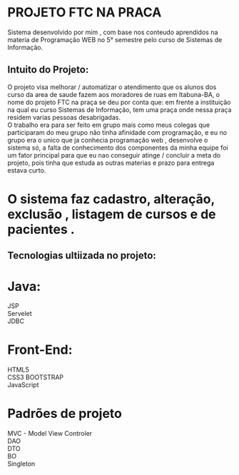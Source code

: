 
# PROJETO FTC NA PRACA

Sistema desenvolvido por mim , com base nos conteudo aprendidos na materia de Programação WEB no 5° semestre pelo curso de Sistemas de Informação.

## Intuito do Projeto:

O projeto visa melhorar / automatizar o atendimento que os alunos dos curso da area de saude fazem aos moradores de ruas em Itabuna-BA, o nome do projeto FTC na praça se deu por conta que: em frente a instituição na qual eu curso Sistemas de Informação, tem uma praça onde nessa praça residem varias pessoas desabrigadas.  
O trabalho era para ser feito em grupo mais como meus colegas que participaram do meu grupo não tinha afinidade com programação, e eu no grupo era o unico que ja conhecia programação web , desenvolve o sistema só, a falta de conhecimento dos componentes da minha equipe foi um fator principal para que eu nao conseguir atinge / concluir a meta do projeto, pois tinha que estuda as outras materias e prazo para entrega estava curto.  

# O sistema faz cadastro, alteração, exclusão , listagem de cursos e de pacientes .

## Tecnologias ultiizada no projeto:  
# Java:
JSP   
Servelet  
JDBC
# Front-End:
HTML5  
CSS3 
BOOTSTRAP  
JavaScript

# Padrões de projeto
MVC - Model View Controler  
DAO  
DTO  
BO  
Singleton  

